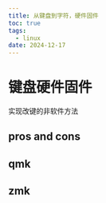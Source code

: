 ```yaml
---
title: 从键盘到字符，硬件固件
toc: true
tags:
  - linux
date: 2024-12-17
---
```

# 键盘硬件固件
实现改键的非软件方法
## pros and cons

## qmk

## zmk
